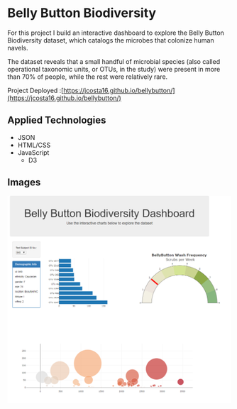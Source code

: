 # Belly Button Biodiversity

For this project I build an interactive dashboard to explore the Belly Button Biodiversity dataset, which catalogs the microbes that colonize human navels.

The dataset reveals that a small handful of microbial species (also called operational taxonomic units, or OTUs, in the study) were present in more than 70% of people, while the rest were relatively rare.

Project Deployed :[https://jcosta16.github.io/bellybutton/](https://jcosta16.github.io/bellybutton/)

## Applied Technologies
* JSON
* HTML/CSS
* JavaScript
  - D3 
## Images
![images/screenshot.png](images/screenshot.png)
